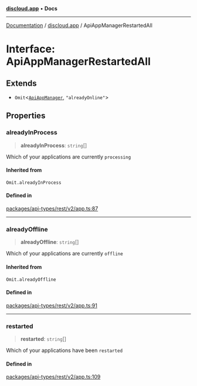 [**discloud.app**](../README.md) • **Docs**

***

[Documentation](../../packages.md) / [discloud.app](../README.md) / ApiAppManagerRestartedAll

# Interface: ApiAppManagerRestartedAll

## Extends

- `Omit`\<[`ApiAppManager`](ApiAppManager.md), `"alreadyOnline"`\>

## Properties

### alreadyInProcess

> **alreadyInProcess**: `string`[]

Which of your applications are currently `processing`

#### Inherited from

`Omit.alreadyInProcess`

#### Defined in

[packages/api-types/rest/v2/app.ts:87](https://github.com/discloud/discloud.app/blob/e957c12968777c01a56e127121040f7eaaf9b803/packages/api-types/rest/v2/app.ts#L87)

***

### alreadyOffline

> **alreadyOffline**: `string`[]

Which of your applications are currently `offline`

#### Inherited from

`Omit.alreadyOffline`

#### Defined in

[packages/api-types/rest/v2/app.ts:91](https://github.com/discloud/discloud.app/blob/e957c12968777c01a56e127121040f7eaaf9b803/packages/api-types/rest/v2/app.ts#L91)

***

### restarted

> **restarted**: `string`[]

Which of your applications have been `restarted`

#### Defined in

[packages/api-types/rest/v2/app.ts:109](https://github.com/discloud/discloud.app/blob/e957c12968777c01a56e127121040f7eaaf9b803/packages/api-types/rest/v2/app.ts#L109)
